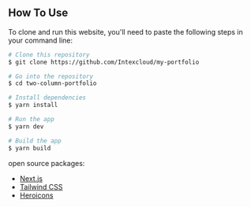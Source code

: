 ## How To Use

To clone and run this website, you'll need to paste the following steps in your command line:

```bash
# Clone this repository
$ git clone https://github.com/Intexcloud/my-portfolio

# Go into the repository
$ cd two-column-portfolio

# Install dependencies
$ yarn install

# Run the app
$ yarn dev

# Build the app
$ yarn build
```
 open source packages:

- [Next.js](https://nextjs.org)
- [Tailwind CSS](https://tailwindcss.com)
- [Heroicons](https://heroicons.com)

